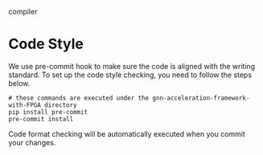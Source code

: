 compiler

# Code Style

We use pre-commit hook to make sure the code is aligned with the writing standard. To set up the code style checking, you need to follow the steps below.

```shell
# these commands are executed under the gnn-acceleration-framework-with-FPGA directory
pip install pre-commit
pre-commit install
```

Code format checking will be automatically executed when you commit your changes.
